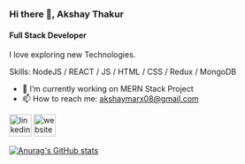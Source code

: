 ### Hi there 👋, Akshay Thakur
#### Full Stack Developer
I love exploring new Technologies.


Skills: NodeJS / REACT / JS / HTML / CSS / Redux / MongoDB

- 🔭 I’m currently working on MERN Stack Project 
- 📫 How to reach me: akshaymarx08@gmail.com 


[<img src='https://cdn.jsdelivr.net/npm/simple-icons@3.0.1/icons/linkedin.svg' alt='linkedin' height='40'>](https://www.linkedin.com/in/https://www.linkedin.com/in/akshay-thakur-99619a217//)  [<img src='https://cdn.jsdelivr.net/npm/simple-icons@3.0.1/icons/icloud.svg' alt='website' height='40'>](akshayhimself.netlify.app)  

 

[![Anurag's GitHub stats](https://github-readme-stats.vercel.app/api?username=AkshayThakur1995)](https://github.com/anuraghazra/github-readme-stats)

<!--
**AkshayThakur1995/AkshayThakur1995** is a ✨ _special_ ✨ repository because its `README.md` (this file) appears on your GitHub profile.

Here are some ideas to get you started:

- 🔭 I’m currently working on ...
- 🌱 I’m currently learning ...
- 👯 I’m looking to collaborate on ...
- 🤔 I’m looking for help with ...
- 💬 Ask me about ...
- 📫 How to reach me: ...
- 😄 Pronouns: ...
- ⚡ Fun fact: ...
-->
